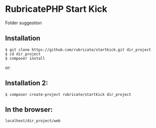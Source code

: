 # RubricatePHP Start Kick
Folder suggestion

## Installation
```
$ git clone https://github.com/rubricate/startkick.git dir_project
$ cd dir_project
$ composer install
```
or:
## Installation 2:
```
$ composer create-project rubricate/startkick dir_project 
```
## In the browser: 
```
localhost/dir_project/web
```

